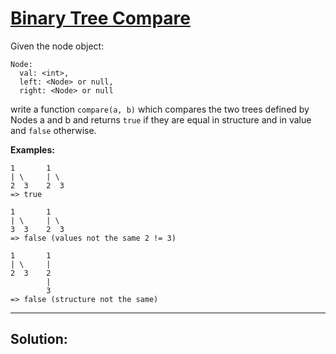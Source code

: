 # [Binary Tree Compare](https://www.codewars.com/kata/binary-tree-compare)

Given the node object:
```
Node:
  val: <int>,
  left: <Node> or null,
  right: <Node> or null
```
write a function `compare(a, b)` which compares the two trees defined by Nodes a and b and returns `true` if they are equal in structure and in value and `false` otherwise.

**Examples:**
```
1       1
| \     | \
2  3    2  3
=> true

1       1
| \     | \
3  3    2  3
=> false (values not the same 2 != 3)

1       1
| \     |
2  3    2
        |
        3
=> false (structure not the same)
```

-----------------------------------------------------------------------------------------
## Solution:
```js

```